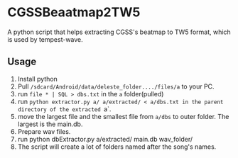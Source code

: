 # CGSSBeaatmap2TW5
A python script that helps extracting CGSS's beatmap to TW5 format, which is used by tempest-wave.

## Usage
1. Install python
1. Pull `/sdcard/Android/data/deleste_folder..../files/a` to your PC.
1. run `file * | SQL > dbs.txt` in the `a` folder(pulled)
1. run `python extractor.py a/ a/extracted/ < a/dbs.txt in the parent directory of the extracted `a`.
1. move the largest file and the smallest file from `a/dbs` to outer folder. The largest is the main.db.
1. Prepare wav files.
1. run python dbExtractor.py a/extracted/ main.db wav_folder/
1. The script will create a lot of folders named after the song's names.
